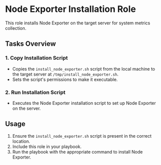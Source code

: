 # Node Exporter Installation Role

This role installs Node Exporter on the target server for system metrics collection.

## Tasks Overview

### 1. Copy Installation Script
- Copies the `install_node_exporter.sh` script from the local machine to the target server at `/tmp/install_node_exporter.sh`.
- Sets the script's permissions to make it executable.

### 2. Run Installation Script
- Executes the Node Exporter installation script to set up Node Exporter on the server.

## Usage

1. Ensure the `install_node_exporter.sh` script is present in the correct location.
2. Include this role in your playbook.
3. Run the playbook with the appropriate command to install Node Exporter.
